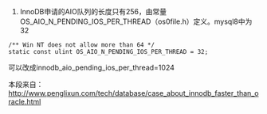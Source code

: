 1. InnoDB申请的AIO队列的长度只有256，由常量OS_AIO_N_PENDING_IOS_PER_THREAD（os0file.h）定义。mysql8中为32

```
/** Win NT does not allow more than 64 */
static const ulint OS_AIO_N_PENDING_IOS_PER_THREAD = 32;
```

可以改成innodb_aio_pending_ios_per_thread=1024

本段来自：http://www.penglixun.com/tech/database/case_about_innodb_faster_than_oracle.html

